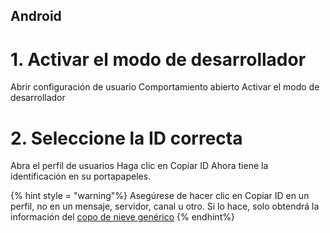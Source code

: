 ## Android

# 1. Activar el modo de desarrollador
  Abrir configuración de usuario
  Comportamiento abierto
  Activar el modo de desarrollador
# 2. Seleccione la ID correcta
  Abra el perfil de usuarios
  Haga clic en Copiar ID
  Ahora tiene la identificación en su portapapeles.
  
{% hint style = "warning"%} Asegúrese de hacer clic en Copiar ID en un perfil, no en un mensaje, servidor, canal u otro. Si lo hace, solo obtendrá la información del [copo de nieve genérico](https://wiki.discord.id/miscellaneous/snowflakes) {% endhint%}

